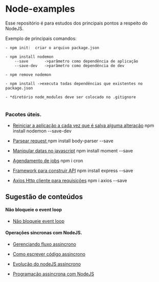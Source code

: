 # Node-examples

Esse repositório é para estudos dos principais pontos a respeito do NodeJS.


Exemplo de principais comandos:

```
- npm init:  criar o arquivo package.json

- npm install nodemon  
    --save       ->parâmetro como dependência de aplicação 
    --save-dev   ->parâmetro como dependência de dev

- npm remove nodemon 

- npm install ->executa todas dependências que existentes no package.json

- *diretório node_modules deve ser colocado no .gitignore 
 
``` 

### Pacotes úteis.

- [Reiniciar a aplicação a cada vez que é salva alguma alteração](https://www.npmjs.com/package/nodemon)  npm install nodemon --save-dev

- [Parsear request ](https://www.npmjs.com/package/body-parser) 
npm install body-parser --save

- [Manipular datas no javascript](https://momentjs.com/) npm install moment --save

- [Agendamento de jobs](https://www.npmjs.com/package/cron) npm i cron

- [Framework para construir API](https://expressjs.com/) npm install express --save

- [Axios Http cliente para requisições](https://www.npmjs.com/package/axios) npm i axios --save

## Sugestão de conteúdos  


#### Não bloqueie o event loop 

- [Não bloqueie event loop](https://nodejs.org/pt-br/docs/guides/dont-block-the-event-loop/ )


#### Operações sincronas com NodeJS.

- [Gerenciando fluxo assincrono](
https://imasters.com.br/desenvolvimento/gerenciando-o-fluxo-assincrono-de-operacoes-em-nodejs)

- [Como escrever código assincrono](
https://www.digitalocean.com/community/tutorials/how-to-write-asynchronous-code-in-node-js-pt
)

- [Evolução do nodeJS assincrono](https://medium.com/@felipemonobe/evolucao-assincrono-nodejs-p1-7fe46450425b)

- [Programação assincrona com NodeJS](
https://www.devmedia.com.br/programacao-assincrona-com-node-js/31509
)